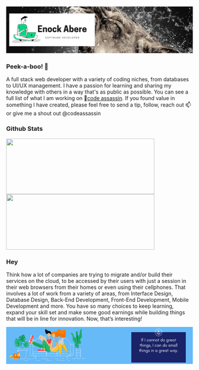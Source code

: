 ![profile](static/img/readme/1.png)

### Peek-a-boo! 👋
A full stack web developer with a variety of coding niches, from databases to UI/UX management. I have a passion for learning and sharing my knowledge with others in a way that's as public as possible. You can see a full list of what I am working on 🔭[code assassin](https://codeassassin.herokuapp.com/ ). If you found value in something I have created, please feel free to send a tip, follow, reach out 📫 or give me a shout out @codeassassin

### Github Stats
<a href="https://github.com/enockabere/github-readme-stats">
  <img align="center" src="https://github-readme-stats.vercel.app/api?username=enockabere&show_icons=true&theme=radical" width="400" height ="150" />
</a>

<a href="https://github.com/enockabere/github-readme-stats">
  <img align="center" src="https://github-readme-stats.vercel.app/api/top-langs/?username=enockabere&layout=compact" width="400" height ="150"/>
</a>

### Hey

  Think how a lot of companies are trying to migrate and/or build their services on the cloud, to be accessed by their users with just a session in their web browsers from their homes or even using their cellphones. That involves a lot of work from a variety of areas, from Interface Design, Database Design, Back-End Development, Front-End Development, Mobile Development and more. You have so many choices to keep learning, expand your skill set and make some good earnings while building things that will be in line for innovation. Now, that’s interesting!


<img src="static/img/readme/2.png" width="100%" height ="100" />
